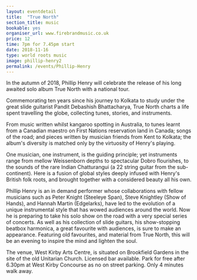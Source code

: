```yaml
---
layout: eventdetail
title:  "True North"
section_title: music
bookable: yes
organiser_url: www.firebrandmusic.co.uk
price: 12
time: 7pm for 7.45pm start
date: 2018-11-16
type: world roots music
image: phillip-henry2
permalink: /events/Phillip-Henry
---
```


In the autumn of 2018, Phillip Henry will celebrate the release of his long awaited solo album True North with a national tour.

Commemorating ten years since his journey to Kolkata to study under the great slide guitarist Pandit Debashish Bhattacharya, True North charts a life spent travelling the globe, collecting tunes, stories, and instruments.

From music written whilst kangaroo spotting in Australia, to tunes learnt from a Canadian maestro on First Nations reservation land in Canada; songs of the road; and pieces written by musician friends from Kent to Kolkata; the album's diversity is matched only by the virtuosity of Henry's playing.

One musician, one instrument, is the guiding principle; yet instruments range from mellow Weissenborn depths to spectacular Dobro flourishes, to the sounds of the rare Indian Chatturangui (a 22 string guitar from the sub-continent). Here is a fusion of global styles deeply infused with Henry's British folk roots, and brought together with a considered beauty all his own.

Phillip Henry is an in demand performer whose collaborations with fellow musicians such as Peter Knight (Steeleye Span), Steve Knightley (Show of Hands), and Hannah Martin (Edgelarks), have led to the evolution of a unique instrumental style that has wowed audiences around the world. Now he is preparing to take his solo show on the road with a very special series of concerts. As well as his collection of slide guitars, his show-stopping beatbox harmonica, a great favourite with audiences, is sure to make an appearance. Featuring old favourites, and material from True North, this will be an evening to inspire the mind and lighten the soul.

The venue, West Kirby Arts Centre, is situated on Brookfield Gardens in the site of the old Unitarian Church. Licensed bar available. Park for free after 6.30pm at West Kirby Concourse as no on street parking. Only 4 minutes walk away.
